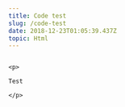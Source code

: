 ```yaml
---
title: Code test
slug: /code-test
date: 2018-12-23T01:05:39.437Z
topic: Html
---
```

```

<p>

Test

</p>

```
